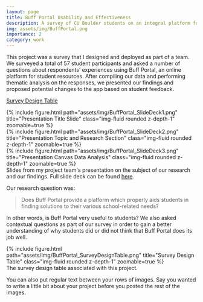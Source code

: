 ```yaml
---
layout: page
title: Buff Portal Usability and Effectiveness
description: A survey of CU Boulder students on an integral platform for student resources
img: assets/img/BuffPortal.png
importance: 2
category: work
---
```


This project was a survey that I designed and deployed as part of a team. We surveyed a total of 57 student participants and asked a number of questions about respondents’ experiences using Buff Portal, an online platform for student resources. After compiling our data and performing thematic analysis on the responses, we presented our findings and proposed potential changes to the app based on student feedback.

<a href="/assets/pdf/BuffPortal_SurveyDesignTable.pdf">Survey Design Table</a>

<div class="row">
    <div class="col-sm mt-3 mt-md-0">
        {% include figure.html path="assets/img/BuffPortal_SlideDeck1.png" title="Presentation Title Slide" class="img-fluid rounded z-depth-1" zoomable=true %}
    </div>
    <div class="col-sm mt-3 mt-md-0">
        {% include figure.html path="assets/img/BuffPortal_SlideDeck2.png" title="Presentation Topic and Research Section" class="img-fluid rounded z-depth-1" zoomable=true %}
    </div>
    <div class="col-sm mt-3 mt-md-0">
        {% include figure.html path="assets/img/BuffPortal_SlideDeck3.png" title="Presentation Canvas Data Analysis" class="img-fluid rounded z-depth-1" zoomable=true %}
    </div>
</div>
<div class="caption">
    Slides from my project team's presentation on the subject of our research and our findings. Full slide deck can be found <a href="/assets/img/BuffPortal_SurveyReportSlides.pdf">here</a>.
</div>

Our research question was:

> Does Buff Portal provide a platform which properly aids students in finding solutions to their various school-related needs?

In other words, is Buff Portal very useful to students? We also asked contextual questions as part of our survey in order to gain a better understanding of why students did or did not think that Buff Portal does its job well.

<div class="row">
    <div class="col-sm mt-3 mt-md-0">
        {% include figure.html path="assets/img/BuffPortal_SurveyDesignTable.png" title="Survey Design Table" class="img-fluid rounded z-depth-1" zoomable=true %}
    </div>
</div>
<div class="caption">
    The survey design table associated with this project.
</div>

You can also put regular text between your rows of images.
Say you wanted to write a little bit about your project before you posted the rest of the images.

